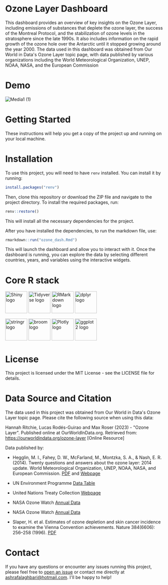 # Ozone Layer Dashboard
This dashboard provides an overview of key insights on the Ozone Layer, including emissions of substances that deplete the ozone layer, the success of the Montreal Protocol, and the stabilization of ozone levels in the stratosphere since the late 1990s. It also includes information on the rapid growth of the ozone hole over the Antarctic until it stopped growing around the year 2000. The data used in this dashboard was obtained from Our World in Data's Ozone Layer topic page, with data published by various organizations including the World Meteorological Organization, UNEP, NOAA, NASA, and the European Commission

# Demo
![Media1 (1)](https://user-images.githubusercontent.com/98224412/236513870-b77f7c57-1744-414f-989b-f688300e4d3e.gif)

# Getting Started
These instructions will help you get a copy of the project up and running on your local machine.

# Installation
To use this project, you will need to have `renv` installed. You can install it by running:

```r
install.packages("renv")
```
Then, clone this repository or download the ZIP file and navigate to the project directory. To install the required packages, run:
```r
renv::restore()
```
This will install all the necessary dependencies for the project.

After you have installed the dependencies, to run the markdown file, use:

```r
rmarkdown::run("ozone_dash.Rmd")
```
This will launch the dashboard and allow you to interact with it.
Once the dashboard is running, you can explore the data by selecting different countries, years, and variables using the interactive widgets.

# Core R stack

[<img src="https://user-images.githubusercontent.com/98224412/236501715-82bebe12-52df-4457-8baa-6cbb465e524b.png" alt="Shiny logo" width="70" height="70">](https://shiny.rstudio.com/) [<img src="https://user-images.githubusercontent.com/98224412/236506918-18fe28a1-9f2b-4338-894f-f4c56b98fdb9.png" alt="Tidyverse logo" width="70" height="70">](https://www.tidyverse.org/) [<img src="https://user-images.githubusercontent.com/98224412/236506831-9f50028d-1ac6-47ae-8780-a71bd9557595.png" alt="RMarkdown logo" width="70" height="70">](https://rmarkdown.rstudio.com/) [<img src="https://user-images.githubusercontent.com/98224412/236507501-4e82f4fd-0ee3-415a-9fd8-3e3ccc4cc5c6.png" alt="dplyr logo" width="70" height="70">](https://dplyr.tidyverse.org/)

[<img src="https://user-images.githubusercontent.com/98224412/236506951-b7f7241b-3e35-4ec5-829d-4edec449c8cf.png" alt="stringr logo" width="70" height="70">](https://stringr.tidyverse.org/) [<img src="https://user-images.githubusercontent.com/98224412/236506994-7b08e7c6-b92b-4453-9701-587571ec9f0b.png" alt="broom logo" width="70" height="70">](https://broom.tidymodels.org/) [<img src="https://user-images.githubusercontent.com/98224412/236507020-77520fbc-595b-48c6-8338-ed36fdf606c1.png" alt="Plotly logo" width="70" height="70">](https://plotly.com/) [<img src="https://user-images.githubusercontent.com/98224412/236507045-0fa44331-7ae3-4306-8f25-fd089224d09d.png" alt="ggplot2 logo" width="70" height="70">](https://ggplot2.tidyverse.org/)






# License
This project is licensed under the MIT License - see the LICENSE file for details.

# Data Source and Citation

The data used in this project was obtained from Our World in Data's Ozone Layer topic page. Please cite the following source when using this data:

Hannah Ritchie, Lucas Rodés-Guirao and Max Roser (2023) - "Ozone Layer". Published online at OurWorldInData.org. Retrieved from: https://ourworldindata.org/ozone-layer [Online Resource]

Data published by:

- Hegglin, M. I., Fahey, D. W., McFarland, M., Montzka, S. A., & Nash, E. R. (2014). Twenty questions and answers about the ozone layer: 2014 update. World Meteorological Organization, UNEP, NOAA, NASA, and European Commission. [PDF](https://www.wmo.int/pages/prog/arep/gaw/ozone_2014/documents/2014%20Twenty%20Questions_Final.pdf) and [Webpage](https://public.wmo.int/en/resources/library/twenty-questions-and-answers-about-ozone-layer-2014-update)

- UN Environment Programme [Data Table](https://ozone.unep.org/countries/data-table)

- United Nations Treaty Collection [Webpage](http://stats.unctad.org/Dgff2016/index.html)

- NASA Ozone Watch [Annual Data](http://ozonewatch.gsfc.nasa.gov/meteorology/annual_data.html)

- NASA Ozone Watch [Annual Data](http://ozonewatch.gsfc.nasa.gov/meteorology/annual_data.html)

- Slaper, H. et al. Estimates of ozone depletion and skin cancer incidence to examine the Vienna Convention achievements. Nature 384(6606): 256–258 (1996). [PDF](https://www.nature.com/articles/384256a0.pdf)

# Contact

If you have any questions or encounter any issues running this project, please feel free to [open an issue](https://github.com/ashrafalaghbari/Data-Viz/issues) or contact me directly at [ashrafalaghbari@hotmail.com](mailto:ashrafalaghbari@hotmail.com). I'll be happy to help!



